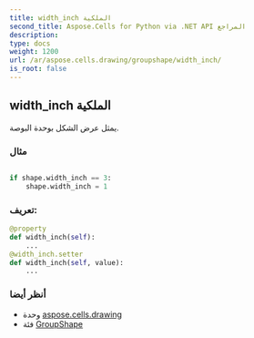 ```yaml
---
title: width_inch الملكية
second_title: Aspose.Cells for Python via .NET API المراجع
description:
type: docs
weight: 1200
url: /ar/aspose.cells.drawing/groupshape/width_inch/
is_root: false
---
```

##  width_inch الملكية

يمثل عرض الشكل بوحدة البوصة.

###  مثال

```python

if shape.width_inch == 3:
    shape.width_inch = 1

```
###  تعريف:
```python
@property
def width_inch(self):
    ...
@width_inch.setter
def width_inch(self, value):
    ...
```

###  أنظر أيضا
* وحدة [aspose.cells.drawing](../../)
* فئة [GroupShape](/cells/python-net/ar/aspose.cells.drawing/groupshape)
